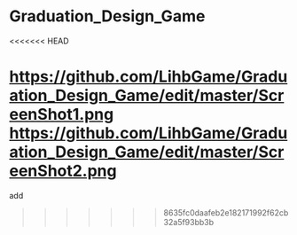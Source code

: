 # Graduation_Design_Game

<<<<<<< HEAD

https://github.com/LihbGame/Graduation_Design_Game/edit/master/ScreenShot1.png
https://github.com/LihbGame/Graduation_Design_Game/edit/master/ScreenShot2.png
=======
add
>>>>>>> 8635fc0daafeb2e182171992f62cb32a5f93bb3b
